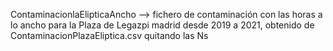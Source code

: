 ContaminacionlaElipticaAncho --> fichero de contaminación con las horas a lo ancho para la Plaza de Legazpi madrid desde 2019 a 2021, obtenido de ContaminacionPlazaEliptica.csv quitando las Ns
